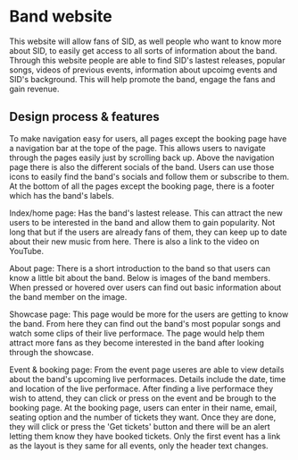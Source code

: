 # Band website
This website will allow fans of SID, as well people who want to know more about SID, to easily get access to all sorts of information about the band. Through this website people are able to find SID's lastest releases, popular songs, videos of previous events, information about upcoimg events and SID's background. This will help promote the band, engage the fans and gain revenue.

## Design process & features
To make navigation easy for users, all pages except the booking page have a navigation bar at the tope of the page. This allows users to navigate through the pages easily just by scrolling back up. Above the navigation page there is also the different socials of the band. Users can use those icons to easily find the band's socials and follow them or subscribe to them. At the bottom of all the pages except the booking page, there is a footer which has the band's labels.

Index/home page:
Has the band's lastest release. This can attract the new users to be interested in the band and allow them to gain popularity. Not long that but if the users are already fans of them, they can keep up to date about their new music from here. There is also a link to the video on YouTube.

About page:
There is a short introduction to the band so that users can know a little bit about the band. Below is images of the band members. When pressed or hovered over users can find out basic information about the band member on the image.

Showcase page:
This page would be more for the users are getting to know the band. From here they can find out the band's most popular songs and watch some clips of their live performace. The page would help them attract more fans as they become interested in the band after looking through the showcase.

Event & booking page:
From the event page useres are able to view details about the band's upcoming live performaces. Details include the date, time and location of the live performace. After finding a live performace they wish to attend, they can click or press on the event and be brough to the booking page. At the booking page, users can enter in their name, email, seating option and the number of tickets they want. Once they are done, they will click or press the 'Get tickets' button and there will be an alert letting them know they have booked tickets.
Only the first event has a link as the layout is they same for all events, only the header text changes.

